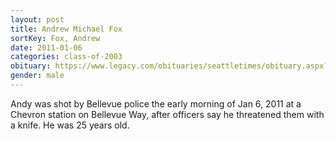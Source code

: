 ```yaml
---
layout: post
title: Andrew Michael Fox
sortKey: Fox, Andrew
date: 2011-01-06
categories: class-of-2003
obituary: https://www.legacy.com/obituaries/seattletimes/obituary.aspx?n=andrew-michael-fox&pid=147757694
gender: male
---
```

Andy was shot by Bellevue police the early morning of Jan 6, 2011 at a Chevron station on Bellevue Way, after officers say he threatened them with a knife. He was 25 years old.
